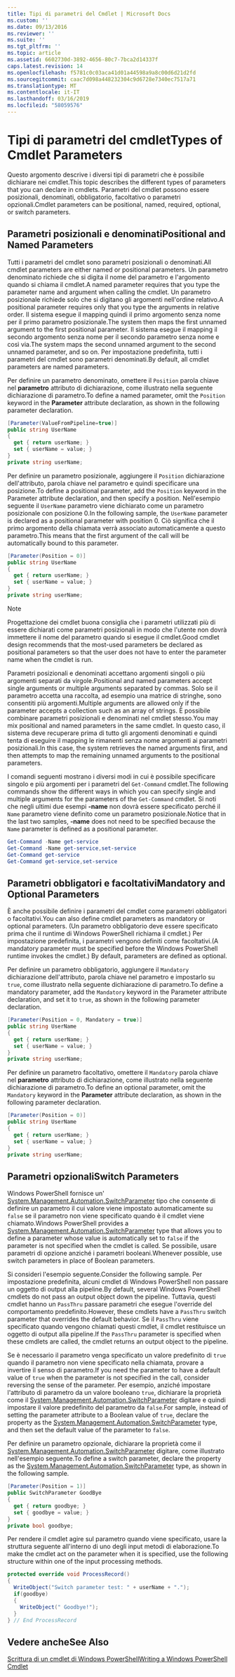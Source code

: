 ```yaml
---
title: Tipi di parametri del Cmdlet | Microsoft Docs
ms.custom: ''
ms.date: 09/13/2016
ms.reviewer: ''
ms.suite: ''
ms.tgt_pltfrm: ''
ms.topic: article
ms.assetid: 6602730d-3892-4656-80c7-7bca2d14337f
caps.latest.revision: 14
ms.openlocfilehash: f5781c0c03aca41d01a44598a9a8c00d6d21d2fd
ms.sourcegitcommit: caac7d098a448232304c9d6728e7340ec7517a71
ms.translationtype: MT
ms.contentlocale: it-IT
ms.lasthandoff: 03/16/2019
ms.locfileid: "58059576"
---
```

# <a name="types-of-cmdlet-parameters"></a><span data-ttu-id="a60d3-102">Tipi di parametri del cmdlet</span><span class="sxs-lookup"><span data-stu-id="a60d3-102">Types of Cmdlet Parameters</span></span>

<span data-ttu-id="a60d3-103">Questo argomento descrive i diversi tipi di parametri che è possibile dichiarare nei cmdlet.</span><span class="sxs-lookup"><span data-stu-id="a60d3-103">This topic describes the different types of parameters that you can declare in cmdlets.</span></span> <span data-ttu-id="a60d3-104">Parametri del cmdlet possono essere posizionali, denominati, obbligatorio, facoltativo o parametri opzionali.</span><span class="sxs-lookup"><span data-stu-id="a60d3-104">Cmdlet parameters can be positional, named, required, optional, or switch parameters.</span></span>

## <a name="positional-and-named-parameters"></a><span data-ttu-id="a60d3-105">Parametri posizionali e denominati</span><span class="sxs-lookup"><span data-stu-id="a60d3-105">Positional and Named Parameters</span></span>

<span data-ttu-id="a60d3-106">Tutti i parametri del cmdlet sono parametri posizionali o denominati.</span><span class="sxs-lookup"><span data-stu-id="a60d3-106">All cmdlet parameters are either named or positional parameters.</span></span> <span data-ttu-id="a60d3-107">Un parametro denominato richiede che si digita il nome del parametro e l'argomento quando si chiama il cmdlet.</span><span class="sxs-lookup"><span data-stu-id="a60d3-107">A named parameter requires that you type the parameter name and argument when calling the cmdlet.</span></span> <span data-ttu-id="a60d3-108">Un parametro posizionale richiede solo che si digitano gli argomenti nell'ordine relativo.</span><span class="sxs-lookup"><span data-stu-id="a60d3-108">A positional parameter requires only that you type the arguments in relative order.</span></span> <span data-ttu-id="a60d3-109">Il sistema esegue il mapping quindi il primo argomento senza nome per il primo parametro posizionale.</span><span class="sxs-lookup"><span data-stu-id="a60d3-109">The system then maps the first unnamed argument to the first positional parameter.</span></span> <span data-ttu-id="a60d3-110">Il sistema esegue il mapping il secondo argomento senza nome per il secondo parametro senza nome e così via.</span><span class="sxs-lookup"><span data-stu-id="a60d3-110">The system maps the second unnamed argument to the second unnamed parameter, and so on.</span></span> <span data-ttu-id="a60d3-111">Per impostazione predefinita, tutti i parametri del cmdlet sono parametri denominati.</span><span class="sxs-lookup"><span data-stu-id="a60d3-111">By default, all cmdlet parameters are named parameters.</span></span>

<span data-ttu-id="a60d3-112">Per definire un parametro denominato, omettere il `Position` parola chiave nel **parametro** attributo di dichiarazione, come illustrato nella seguente dichiarazione di parametro.</span><span class="sxs-lookup"><span data-stu-id="a60d3-112">To define a named parameter, omit the `Position` keyword in the **Parameter** attribute declaration, as shown in the following parameter declaration.</span></span>

```csharp
[Parameter(ValueFromPipeline=true)]
public string UserName
{
  get { return userName; }
  set { userName = value; }
}
private string userName;
```

<span data-ttu-id="a60d3-113">Per definire un parametro posizionale, aggiungere il `Position` dichiarazione dell'attributo, parola chiave nel parametro e quindi specificare una posizione.</span><span class="sxs-lookup"><span data-stu-id="a60d3-113">To define a positional parameter, add the `Position` keyword in the Parameter attribute declaration, and then specify a position.</span></span> <span data-ttu-id="a60d3-114">Nell'esempio seguente il `UserName` parametro viene dichiarato come un parametro posizionale con posizione 0.</span><span class="sxs-lookup"><span data-stu-id="a60d3-114">In the following sample, the `UserName` parameter is declared as a positional parameter with position 0.</span></span> <span data-ttu-id="a60d3-115">Ciò significa che il primo argomento della chiamata verrà associato automaticamente a questo parametro.</span><span class="sxs-lookup"><span data-stu-id="a60d3-115">This means that the first argument of the call will be automatically bound to this parameter.</span></span>

```csharp
[Parameter(Position = 0)]
public string UserName
{
  get { return userName; }
  set { userName = value; }
}
private string userName;
```

> [!NOTE]
> <span data-ttu-id="a60d3-116">Progettazione dei cmdlet buona consiglia che i parametri utilizzati più di essere dichiarati come parametri posizionali in modo che l'utente non dovrà immettere il nome del parametro quando si esegue il cmdlet.</span><span class="sxs-lookup"><span data-stu-id="a60d3-116">Good cmdlet design recommends that the most-used parameters be declared as positional parameters so that the user does not have to enter the parameter name when the cmdlet is run.</span></span>

<span data-ttu-id="a60d3-117">Parametri posizionali e denominati accettano argomenti singoli o più argomenti separati da virgole.</span><span class="sxs-lookup"><span data-stu-id="a60d3-117">Positional and named parameters accept single arguments or multiple arguments separated by commas.</span></span> <span data-ttu-id="a60d3-118">Solo se il parametro accetta una raccolta, ad esempio una matrice di stringhe, sono consentiti più argomenti.</span><span class="sxs-lookup"><span data-stu-id="a60d3-118">Multiple arguments are allowed only if the parameter accepts a collection such as an array of strings.</span></span> <span data-ttu-id="a60d3-119">È possibile combinare parametri posizionali e denominati nel cmdlet stesso.</span><span class="sxs-lookup"><span data-stu-id="a60d3-119">You may mix positional and named parameters in the same cmdlet.</span></span> <span data-ttu-id="a60d3-120">In questo caso, il sistema deve recuperare prima di tutto gli argomenti denominati e quindi tenta di eseguire il mapping le rimanenti senza nome argomenti ai parametri posizionali.</span><span class="sxs-lookup"><span data-stu-id="a60d3-120">In this case, the system retrieves the named arguments first, and then attempts to map the remaining unnamed arguments to the positional parameters.</span></span>

<span data-ttu-id="a60d3-121">I comandi seguenti mostrano i diversi modi in cui è possibile specificare singolo e più argomenti per i parametri del `Get-Command` cmdlet.</span><span class="sxs-lookup"><span data-stu-id="a60d3-121">The following commands show the different ways in which you can specify single and multiple arguments for the parameters of the `Get-Command` cmdlet.</span></span> <span data-ttu-id="a60d3-122">Si noti che negli ultimi due esempi **-name** non dovrà essere specificato perché il `Name` parametro viene definito come un parametro posizionale.</span><span class="sxs-lookup"><span data-stu-id="a60d3-122">Notice that in the last two samples, **-name** does not need to be specified because the `Name` parameter is defined as a positional parameter.</span></span>

```powershell
Get-Command -Name get-service
Get-Command -Name get-service,set-service
Get-Command get-service
Get-Command get-service,set-service
```

## <a name="mandatory-and-optional-parameters"></a><span data-ttu-id="a60d3-123">Parametri obbligatori e facoltativi</span><span class="sxs-lookup"><span data-stu-id="a60d3-123">Mandatory and Optional Parameters</span></span>

<span data-ttu-id="a60d3-124">È anche possibile definire i parametri del cmdlet come parametri obbligatori o facoltativi.</span><span class="sxs-lookup"><span data-stu-id="a60d3-124">You can also define cmdlet parameters as mandatory or optional parameters.</span></span> <span data-ttu-id="a60d3-125">(Un parametro obbligatorio deve essere specificato prima che il runtime di Windows PowerShell richiama il cmdlet.)  Per impostazione predefinita, i parametri vengono definiti come facoltativi.</span><span class="sxs-lookup"><span data-stu-id="a60d3-125">(A mandatory parameter must be specified before the Windows PowerShell runtime invokes the cmdlet.)  By default, parameters are defined as optional.</span></span>

<span data-ttu-id="a60d3-126">Per definire un parametro obbligatorio, aggiungere il `Mandatory` dichiarazione dell'attributo, parola chiave nel parametro e impostarlo su `true`, come illustrato nella seguente dichiarazione di parametro.</span><span class="sxs-lookup"><span data-stu-id="a60d3-126">To define a mandatory parameter, add the `Mandatory` keyword in the Parameter attribute declaration, and set it to `true`, as shown in the following parameter declaration.</span></span>

```csharp
[Parameter(Position = 0, Mandatory = true)]
public string UserName
{
  get { return userName; }
  set { userName = value; }
}
private string userName;
```

<span data-ttu-id="a60d3-127">Per definire un parametro facoltativo, omettere il `Mandatory` parola chiave nel **parametro** attributo di dichiarazione, come illustrato nella seguente dichiarazione di parametro.</span><span class="sxs-lookup"><span data-stu-id="a60d3-127">To define an optional parameter, omit the `Mandatory` keyword in the **Parameter** attribute declaration, as shown in the following parameter declaration.</span></span>

```csharp
[Parameter(Position = 0)]
public string UserName
{
  get { return userName; }
  set { userName = value; }
}
private string userName;
```

## <a name="switch-parameters"></a><span data-ttu-id="a60d3-128">Parametri opzionali</span><span class="sxs-lookup"><span data-stu-id="a60d3-128">Switch Parameters</span></span>

<span data-ttu-id="a60d3-129">Windows PowerShell fornisce un' [System.Management.Automation.SwitchParameter](/dotnet/api/System.Management.Automation.SwitchParameter) tipo che consente di definire un parametro il cui valore viene impostato automaticamente su `false` se il parametro non viene specificato quando è il cmdlet viene chiamato.</span><span class="sxs-lookup"><span data-stu-id="a60d3-129">Windows PowerShell provides a [System.Management.Automation.SwitchParameter](/dotnet/api/System.Management.Automation.SwitchParameter) type that allows you to define a parameter whose value is automatically set to `false` if the parameter is not specified when the cmdlet is called.</span></span> <span data-ttu-id="a60d3-130">Se possibile, usare parametri di opzione anziché i parametri booleani.</span><span class="sxs-lookup"><span data-stu-id="a60d3-130">Whenever possible, use switch parameters in place of Boolean parameters.</span></span>

<span data-ttu-id="a60d3-131">Si consideri l'esempio seguente.</span><span class="sxs-lookup"><span data-stu-id="a60d3-131">Consider the following sample.</span></span> <span data-ttu-id="a60d3-132">Per impostazione predefinita, alcuni cmdlet di Windows PowerShell non passare un oggetto di output alla pipeline.</span><span class="sxs-lookup"><span data-stu-id="a60d3-132">By default, several Windows PowerShell cmdlets do not pass an output object down the pipeline.</span></span> <span data-ttu-id="a60d3-133">Tuttavia, questi cmdlet hanno un `PassThru` passare parametri che esegue l'override del comportamento predefinito.</span><span class="sxs-lookup"><span data-stu-id="a60d3-133">However, these cmdlets have a `PassThru` switch parameter that overrides the default behavior.</span></span> <span data-ttu-id="a60d3-134">Se il `PassThru` viene specificato quando vengono chiamati questi cmdlet, il cmdlet restituisce un oggetto di output alla pipeline.</span><span class="sxs-lookup"><span data-stu-id="a60d3-134">If the `PassThru` parameter is specified when these cmdlets are called, the cmdlet returns an output object to the pipeline.</span></span>

<span data-ttu-id="a60d3-135">Se è necessario il parametro venga specificato un valore predefinito di `true` quando il parametro non viene specificato nella chiamata, provare a invertire il senso di parametro.</span><span class="sxs-lookup"><span data-stu-id="a60d3-135">If you need the parameter to have a default value of `true` when the parameter is not specified in the call, consider reversing the sense of the parameter.</span></span> <span data-ttu-id="a60d3-136">Per esempio, anziché impostare l'attributo di parametro da un valore booleano `true`, dichiarare la proprietà come il [System.Management.Automation.SwitchParameter](/dotnet/api/System.Management.Automation.SwitchParameter) digitare e quindi impostare il valore predefinito del parametro da `false`.</span><span class="sxs-lookup"><span data-stu-id="a60d3-136">For sample, instead of setting the parameter attribute to a Boolean value of `true`, declare the property as the [System.Management.Automation.SwitchParameter](/dotnet/api/System.Management.Automation.SwitchParameter) type, and then set the default value of the parameter to `false`.</span></span>

<span data-ttu-id="a60d3-137">Per definire un parametro opzionale, dichiarare la proprietà come il [System.Management.Automation.SwitchParameter](/dotnet/api/System.Management.Automation.SwitchParameter) digitare, come illustrato nell'esempio seguente.</span><span class="sxs-lookup"><span data-stu-id="a60d3-137">To define a switch parameter, declare the property as the [System.Management.Automation.SwitchParameter](/dotnet/api/System.Management.Automation.SwitchParameter) type, as shown in the following sample.</span></span>

```csharp
[Parameter(Position = 1)]
public SwitchParameter GoodBye
{
  get { return goodbye; }
  set { goodbye = value; }
}
private bool goodbye;
```

<span data-ttu-id="a60d3-138">Per rendere il cmdlet agire sul parametro quando viene specificato, usare la struttura seguente all'interno di uno degli input metodi di elaborazione.</span><span class="sxs-lookup"><span data-stu-id="a60d3-138">To make the cmdlet act on the parameter when it is specified, use the following structure within one of the input processing methods.</span></span>

```csharp
protected override void ProcessRecord()
{
  WriteObject("Switch parameter test: " + userName + ".");
  if(goodbye)
  {
    WriteObject(" Goodbye!");
  }
} // End ProcessRecord
```

## <a name="see-also"></a><span data-ttu-id="a60d3-139">Vedere anche</span><span class="sxs-lookup"><span data-stu-id="a60d3-139">See Also</span></span>

[<span data-ttu-id="a60d3-140">Scrittura di un cmdlet di Windows PowerShell</span><span class="sxs-lookup"><span data-stu-id="a60d3-140">Writing a Windows PowerShell Cmdlet</span></span>](./writing-a-windows-powershell-cmdlet.md)
